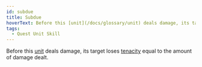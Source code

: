 ```yaml
---
id: subdue
title: Subdue
hoverText: Before this [unit](/docs/glossary/unit) deals damage, its target loses [tenacity](/docs/glossary/tenacity) equal to the amount of damage dealt.
tags:
  - Quest Unit Skill
---
```


Before this [unit](/docs/glossary/unit) deals damage, its target loses [tenacity](/docs/glossary/tenacity) equal to the amount of damage dealt.
